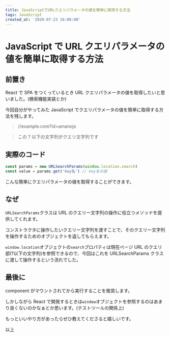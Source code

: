 ```yaml
---
title: JavaScriptでURLクエリパラメータの値を簡単に取得する方法
tags: JavaScript
created_at: '2020-07-23 16:08:00'
---
```


# JavaScript で URL クエリパラメータの値を簡単に取得する方法

## 前置き

React で SPA をつくっているとき URL クエリパラメータの値を取得したいと思いました。(検索機能実装とか)

今回自分がやってみた JavaScript でクエリパラメータの値を簡単に取得する方法を残します。

> //example.com?id=amanojs

> この ? 以下の文字列がクエリ文字列です

## 実際のコード

```javascript
const params = new URLSearchParams(window.location.search)
const value = params.get('key名') // key名の値
```

こんな簡単にクエリパラメータの値を取得することができます。

## なぜ

`URLSearchParams`クラスは URL のクエリー文字列の操作に役立つメソッドを提供してくれます。

コンストラクタに操作したいクエリー文字列を渡すことで、そのクエリー文字列を操作するためのオブジェクトを返してもらえます。

`window.location`オブジェクトの`search`プロパティは現在ページ URL のクエリ部(?以下の文字列)を参照できるので、今回はこれを URLSearchParams クラスに渡して操作するという流れでした。

## 最後に

component がマウントされてから実行することを推奨します。

しかしながら React で開発するときは`window`オブジェクトを参照するのはあまり良くないのかなぁとか思います。(テストツールの関係上)

もっといいやり方があったらぜひ教えてくださると嬉しいです。

以上
